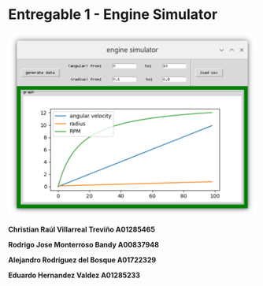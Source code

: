 # Entregable 1 - Engine Simulator

![graph :)](./screenshot.png)


**Christian Raúl Villarreal Treviño A01285465**

**Rodrigo Jose Monterroso Bandy     A00837948**

**Alejandro Rodríguez del Bosque    A01722329**

**Eduardo Hernandez Valdez          A01285233**
